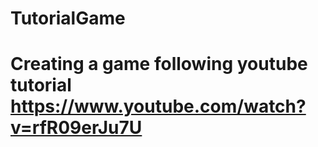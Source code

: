 # TutorialGame
# Creating a game following youtube tutorial https://www.youtube.com/watch?v=rfR09erJu7U
